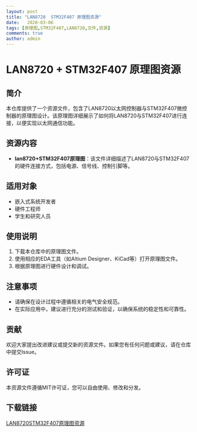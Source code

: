 ```yaml
---
layout: post
title: "LAN8720  STM32F407 原理图资源"
date:   2020-03-06
tags: [原理图,STM32F407,LAN8720,文件,资源]
comments: true
author: admin
---
```

# LAN8720 + STM32F407 原理图资源

## 简介
本仓库提供了一个资源文件，包含了LAN8720以太网控制器与STM32F407微控制器的原理图设计。该原理图详细展示了如何将LAN8720与STM32F407进行连接，以便实现以太网通信功能。

## 资源内容
- **lan8720+STM32F407原理图**：该文件详细描述了LAN8720与STM32F407的硬件连接方式，包括电源、信号线、控制引脚等。

## 适用对象
- 嵌入式系统开发者
- 硬件工程师
- 学生和研究人员

## 使用说明
1. 下载本仓库中的原理图文件。
2. 使用相应的EDA工具（如Altium Designer、KiCad等）打开原理图文件。
3. 根据原理图进行硬件设计和调试。

## 注意事项
- 请确保在设计过程中遵循相关的电气安全规范。
- 在实际应用中，建议进行充分的测试和验证，以确保系统的稳定性和可靠性。

## 贡献
欢迎大家提出改进建议或提交新的资源文件。如果您有任何问题或建议，请在仓库中提交Issue。

## 许可证
本资源文件遵循MIT许可证，您可以自由使用、修改和分发。

## 下载链接

[LAN8720STM32F407原理图资源](https://pan.quark.cn/s/7bbbfd648803)